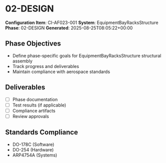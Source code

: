 # 02-DESIGN

**Configuration Item**: CI-AF023-001
**System**: EquipmentBayRacksStructure
**Phase**: 02-DESIGN
**Generated**: 2025-08-25T08:05:22+00:00

## Phase Objectives
- Define phase-specific goals for EquipmentBayRacksStructure structural assembly
- Track progress and deliverables
- Maintain compliance with aerospace standards

## Deliverables
- [ ] Phase documentation
- [ ] Test results (if applicable)
- [ ] Compliance artifacts
- [ ] Review approvals

## Standards Compliance
- DO-178C (Software)
- DO-254 (Hardware)
- ARP4754A (Systems)

